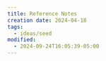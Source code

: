 ```yaml
---
title: Reference Notes
creation date: 2024-04-18
tags:
  - ideas/seed
modified:
  - 2024-09-24T16:05:39-05:00
---
```

